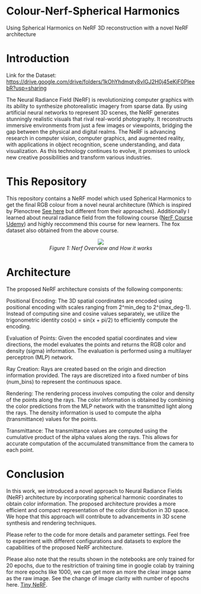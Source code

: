 # Colour-Nerf-Spherical Harmonics
Using Spherical Harmonics on NeRF 3D reconstruction with a novel NeRF architecture

# Introduction
Link for the Dataset: https://drive.google.com/drive/folders/1kOhYhdmqty8vIGJ2H0j45eKjF0PleebR?usp=sharing

The Neural Radiance Field (NeRF) is revolutionizing computer graphics with its ability to synthesize photorealistic imagery from sparse data. By using artificial neural networks to represent 3D scenes, the NeRF generates stunningly realistic visuals that rival real-world photography. It reconstructs immersive environments from just a few images or viewpoints, bridging the gap between the physical and digital realms. The NeRF is advancing research in computer vision, computer graphics, and augmented reality, with applications in object recognition, scene understanding, and data visualization. As this technology continues to evolve, it promises to unlock new creative possibilities and transform various industries.

# This Repository

This repository contains a NeRF model which used Spherical Harmonics to get the final RGB colour from a novel neural architecture (Which is inspired by Plenoctree [See here](https://alexyu.net/plenoctrees/) but different from their approaches). Additionally I learned about neural radiance field from the following course ([NerF Course Udemy](https://www.udemy.com/course/neural-radiance-fields-nerf/)) and highly reccommend this course for new learners. The fox dataset also obtained from the above course.


<p align="center">
  <img src="https://github.com/Dharmendra04/Colour-Nerf-Spherical-Harmonics/blob/main/Screenshot%202023-06-02%20at%2003.47.01.png">
  <br />
  <em>Figure 1: Nerf Overview and How it works </em>
</p>


# Architecture
The proposed NeRF architecture consists of the following components:

Positional Encoding: The 3D spatial coordinates are encoded using positional encoding with scales ranging from 2^min_deg to 2^(max_deg-1). Instead of computing sine and cosine values separately, we utilize the trigonometric identity cos(x) = sin(x + pi/2) to efficiently compute the encoding.

Evaluation of Points: Given the encoded spatial coordinates and view directions, the model evaluates the points and returns the RGB color and density (sigma) information. The evaluation is performed using a multilayer perceptron (MLP) network.

Ray Creation: Rays are created based on the origin and direction information provided. The rays are discretized into a fixed number of bins (num_bins) to represent the continuous space.

Rendering: The rendering process involves computing the color and density of the points along the rays. The color information is obtained by combining the color predictions from the MLP network with the transmitted light along the rays. The density information is used to compute the alpha (transmittance) values for the points.

Transmittance: The transmittance values are computed using the cumulative product of the alpha values along the rays. This allows for accurate computation of the accumulated transmittance from the camera to each point.


# Conclusion
In this work, we introduced a novel approach to Neural Radiance Fields (NeRF) architecture by incorporating spherical harmonic coordinates to obtain color information. The proposed architecture provides a more efficient and compact representation of the color distribution in 3D space. We hope that this approach will contribute to advancements in 3D scene synthesis and rendering techniques.

Please refer to the code for more details and parameter settings. Feel free to experiment with different configurations and datasets to explore the capabilities of the proposed NeRF architecture.

Please also note that the results shown in the notebooks are only trained for 20 epochs, due to the resitriction of training time in google colab by training for more epochs like 1000, we can get more an more the clear image same as the raw image. See the change of image clarity with number of epochs here. [Tiny NeRF](https://github.com/bmild/nerf/blob/master/tiny_nerf.ipynb). 


